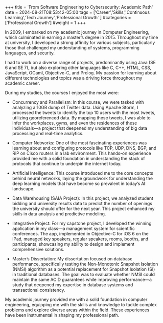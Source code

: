 +++
title = 'From Software Engineering to Cybersecurity: Academic Path'
date = 2024-08-21T08:53:42-05:00
tags = ['Career','Skills','Continuous Learning','Tech Journey','Professional Growth'
]
#categories = ['Professional Growth']
#weight = 1
+++

In 2009, I embarked on my academic journey in Computer Engineering, which culminated in earning a master’s degree in 2015. Throughout my time at university, I developed a strong affinity for various subjects, particularly those that challenged my understanding of systems, programming languages, and security. 

I had to work on a diverse range of projects, predominantly using Java (SE 6 and SE 7), but also exploring other languages like C, C++, HTML, CSS, JavaScript, OCaml, Objective-C, and Prolog. My passion for learning about different technologies and topics was a driving force throughout my academic career.

During my studies, the courses I enjoyed the most were:

- Concurrency and Parallelism: In this course, we were tasked with analyzing a 10GB dump of Twitter data. Using Apache Storm, I processed the tweets to identify the top 10 users with the most tweets, utilizing georeferenced data. By mapping these tweets, I was able to infer the workplaces, gyms, and even the residences of these individuals—a project that deepened my understanding of big data processing and real-time analytics.

- Computer Networks: One of the most fascinating experiences was learning about and configuring protocols like TCP, UDP, DNS, BGP, and RIP on Cisco routers in a lab environment. This hands-on experience provided me with a solid foundation in understanding the stack of protocols that continue to underpin the internet today.

- Artificial Intelligence: This course introduced me to the core concepts behind neural networks, laying the groundwork for understanding the deep learning models that have become so prevalent in today’s AI landscape.

- Data Warehousing (SAIA Project): In this project, we analyzed student bidding and university results data to predict the number of openings the university should offer for the next year. This project enhanced my skills in data analysis and predictive modeling.

- Integrative Project: For my capstone project, I developed the winning application in my class—a management system for scientific conferences. The app, implemented in Objective-C for iOS 6 on the iPad, managed key speakers, regular speakers, rooms, booths, and participants, showcasing my ability to design and implement comprehensive solutions.

- Master’s Dissertation: My dissertation focused on database performance, specifically testing the Non-Monotonic Snapshot Isolation (NMSI) algorithm as a potential replacement for Snapshot Isolation (SI) in traditional databases. The goal was to evaluate whether NMSI could maintain the same ACID guarantees while improving performance—a study that deepened my expertise in database systems and transactional consistency.

My academic journey provided me with a solid foundation in computer engineering, equipping me with the skills and knowledge to tackle complex problems and explore diverse areas within the field. These experiences have been instrumental in shaping my professional path.

